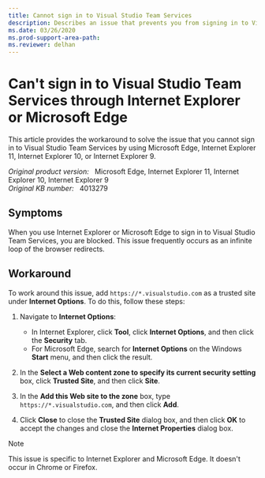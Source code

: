 ```yaml
---
title: Cannot sign in to Visual Studio Team Services
description: Describes an issue that prevents you from signing in to Visual Studio Team Services through Internet Explorer or Microsoft Edge.
ms.date: 03/26/2020
ms.prod-support-area-path: 
ms.reviewer: delhan
---
```

# Can't sign in to Visual Studio Team Services through Internet Explorer or Microsoft Edge

This article provides the workaround to solve the issue that you cannot sign in to Visual Studio Team Services by using Microsoft Edge, Internet Explorer 11, Internet Explorer 10, or Internet Explorer 9.

_Original product version:_ &nbsp; Microsoft Edge, Internet Explorer 11, Internet Explorer 10, Internet Explorer 9  
_Original KB number:_ &nbsp; 4013279

## Symptoms

When you use Internet Explorer or Microsoft Edge to sign in to Visual Studio Team Services, you are blocked. This issue frequently occurs as an infinite loop of the browser redirects.  

## Workaround

To work around this issue, add `https://*.visualstudio.com` as a trusted site under **Internet Options**. To do this, follow these steps:  

1. Navigate to **Internet Options**:

   - In Internet Explorer, click **Tool**, click **Internet Options**, and then click the **Security** tab.
   - For Microsoft Edge, search for **Internet Options** on the Windows **Start** menu, and then click the result.

2. In the **Select a Web content zone to specify its current security setting** box, click **Trusted Site**, and then click **Site**.

3. In the **Add this Web site to the zone** box, type `https://*.visualstudio.com`, and then click **Add**.

4. Click **Close** to close the **Trusted Site** dialog box, and then click **OK** to accept the changes and close the **Internet Properties** dialog box.
  
> [!NOTE]
> This issue is specific to Internet Explorer and Microsoft Edge. It doesn't occur in Chrome or Firefox.
